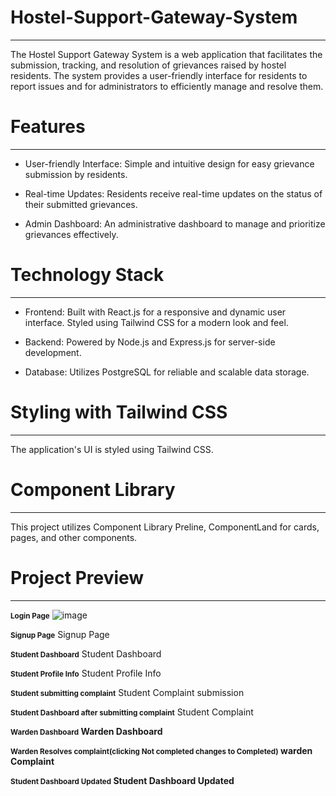 # Hostel-Support-Gateway-System
---
The Hostel Support Gateway System is a web application that facilitates the submission, tracking, and resolution of grievances raised by hostel residents. The system provides a user-friendly interface for residents to report issues and for administrators to efficiently manage and resolve them.

# Features
---
* User-friendly Interface: Simple and intuitive design for easy grievance submission by residents.

* Real-time Updates: Residents receive real-time updates on the status of their submitted grievances.

* Admin Dashboard: An administrative dashboard to manage and prioritize grievances effectively.

# Technology Stack
---
* Frontend: Built with React.js for a responsive and dynamic user interface. Styled using Tailwind CSS for a modern look and feel.

* Backend: Powered by Node.js and Express.js for server-side development.

* Database: Utilizes PostgreSQL for reliable and scalable data storage.

# Styling with Tailwind CSS
---
The application's UI is styled using Tailwind CSS.

# Component Library
---
This project utilizes Component Library Preline, ComponentLand for cards, pages, and other components.

# Project Preview
---
<strong><small>Login Page</small></strong>
![image](https://github.com/user-attachments/assets/3f4f4be4-87cd-4e2b-928b-4c718a198da8)

<strong><small>Signup Page</small></strong>
Signup Page

<strong><small>Student Dashboard</small></strong>
Student Dashboard

<strong><small>Student Profile Info</small></strong>
Student Profile Info

<strong><small>Student submitting complaint</small></strong>
Student Complaint submission

<strong><small>Student Dashboard after submitting complaint</small></strong>
Student Complaint

<strong><small>Warden Dashboard</small><strong>
Warden Dashboard

<strong><small>Warden Resolves complaint(clicking Not completed changes to Completed)</small></strong>
warden Complaint

<strong><small>Student Dashboard Updated</small></strong>
Student Dashboard Updated


